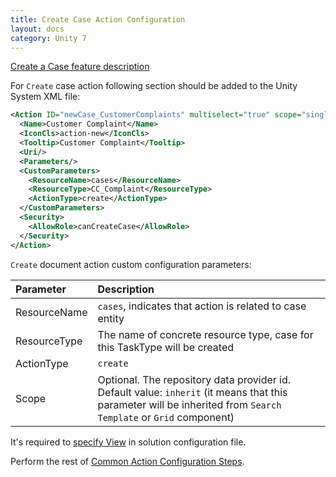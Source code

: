 ```yaml
---
title: Create Case Action Configuration
layout: docs
category: Unity 7
---
```

[Create a Case feature description](../../features/case-management/create-case)

For `Create` case action following section should be added to the Unity System XML file:
 
```xml
<Action ID="newCase_CustomerComplaints" multiselect="true" scope="single" type="toolbar">
  <Name>Customer Complaint</Name>
  <IconCls>action-new</IconCls>
  <Tooltip>Customer Complaint</Tooltip>
  <Uri/>
  <Parameters/>
  <CustomParameters>
    <ResourceName>cases</ResourceName>
    <ResourceType>CC_Complaint</ResourceType>
    <ActionType>create</ActionType>
  </CustomParameters>
  <Security>
    <AllowRole>canCreateCase</AllowRole>
  </Security>
</Action>
```

`Create` document action custom configuration parameters:

| Parameter   | Description |
|:------------|:------------|
|ResourceName | `cases`, indicates that action is related to case entity |
|ResourceType | The name of concrete resource type, case for this TaskType will be created |
|ActionType   | `create`      |
|Scope        | Optional. The repository data provider id. Default value: `inherit` (it means that this parameter will be inherited from `Search Template` or `Grid` component) |

It's required to [specify View](../tags-list/views-tag) in solution configuration file.

Perform the rest of [Common Action Configuration Steps](../actions#common-actions-configuration-steps). 
